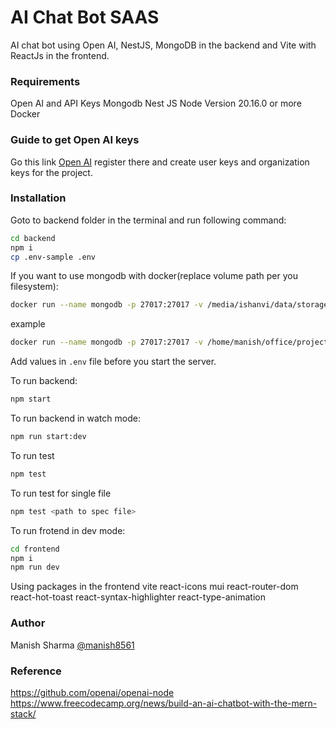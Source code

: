 # AI Chat Bot SAAS
AI chat bot using Open AI, NestJS, MongoDB in the backend and Vite with ReactJs in the frontend.

### Requirements
Open AI and API Keys
Mongodb
Nest JS
Node Version 20.16.0 or more
Docker

### Guide to get Open AI keys
Go this link [Open AI](https://platform.openai.com/docs/) register there and create user keys and organization keys for the project.

### Installation
Goto to backend folder in the terminal and run following command:
```bash
cd backend
npm i
cp .env-sample .env
```
If you want to use mongodb with docker(replace volume path per you filesystem):
```bash
docker run --name mongodb -p 27017:27017 -v /media/ishanvi/data/storages/mongo:/data/db -d --rm mongodb/mongodb-community-server:latest
```
example
```bash
docker run --name mongodb -p 27017:27017 -v /home/manish/office/projects/ai_chat_bot_saas/mongodb/data:/data/db -d --rm mongodb/mongodb-community-server:latest
```

Add values in `.env` file before you start the server.

To run backend:
```bash
npm start
```

To run backend in watch mode:
```bash
npm run start:dev
```

To run test
```bash
npm test
```

To run test for single file
```bash
npm test <path to spec file>
```

To run frotend in dev mode:
```bash
cd frontend
npm i
npm run dev
```

Using packages in the frontend vite react-icons mui react-router-dom react-hot-toast react-syntax-highlighter react-type-animation

### Author
Manish Sharma
[@manish8561](https://github.com/manish8561/)


### Reference
https://github.com/openai/openai-node
https://www.freecodecamp.org/news/build-an-ai-chatbot-with-the-mern-stack/